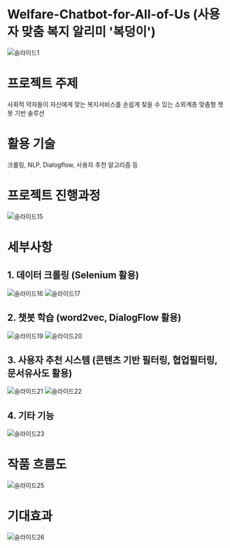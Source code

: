 # Welfare-Chatbot-for-All-of-Us (사용자 맞춤 복지 알리미 '복덩이')
 ![슬라이드1](https://user-images.githubusercontent.com/61404972/107726643-dd140f00-6d2c-11eb-91a8-ad43fd07ae5d.PNG)
 
 
 # 프로젝트 주제
 사회적 약자들이 자신에게 맞는 복지서비스를 손쉽게 찾을 수 있는 소외계층 맞춤형 챗봇 기반 솔루션
 
 
 # 활용 기술
 크롤링, NLP, Dialogflow, 사용자 추천 알고리즘 등 
 
 
 # 프로젝트 진행과정
![슬라이드15](https://user-images.githubusercontent.com/61404972/107734679-574e8e80-6d41-11eb-87b0-8e20ab685258.PNG)
 
 
 # 세부사항
 ## 1. 데이터 크롤링 (Selenium 활용)
 ![슬라이드16](https://user-images.githubusercontent.com/61404972/107734770-86fd9680-6d41-11eb-81cf-80efdc3e858c.PNG)
 ![슬라이드17](https://user-images.githubusercontent.com/61404972/107734765-85cc6980-6d41-11eb-8b81-b16db9efa618.PNG)
 
 
 ## 2. 챗봇 학습 (word2vec, DialogFlow 활용)
 ![슬라이드19](https://user-images.githubusercontent.com/61404972/107734830-a98faf80-6d41-11eb-9346-4e828f943730.PNG)
 ![슬라이드20](https://user-images.githubusercontent.com/61404972/107734836-ab597300-6d41-11eb-813f-3950437ee35a.PNG)
 
 
 ## 3. 사용자 추천 시스템 (콘텐츠 기반 필터링, 협업필터링, 문서유사도 활용)
 ![슬라이드21](https://user-images.githubusercontent.com/61404972/107734899-d04de600-6d41-11eb-8d18-c6356e996e0d.PNG)
 ![슬라이드22](https://user-images.githubusercontent.com/61404972/107734908-d774f400-6d41-11eb-856b-ce3e19d86594.PNG)
 
 
 ## 4. 기타 기능
 ![슬라이드23](https://user-images.githubusercontent.com/61404972/107734919-de9c0200-6d41-11eb-91e4-d80b72318754.PNG)
 
 

# 작품 흐름도
![슬라이드25](https://user-images.githubusercontent.com/61404972/107735280-ad700180-6d42-11eb-9128-9ae763f35eaf.PNG)


# 기대효과
![슬라이드26](https://user-images.githubusercontent.com/61404972/107734980-fd01fd80-6d41-11eb-8f70-6302e9ab4c02.PNG)

